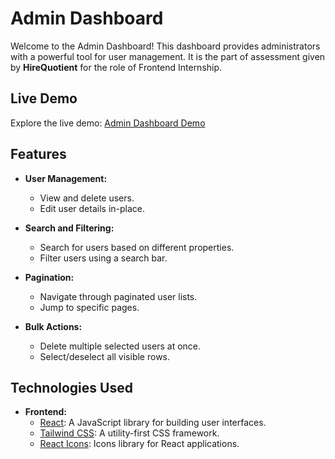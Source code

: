 # Admin Dashboard

Welcome to the Admin Dashboard! This dashboard provides administrators with a powerful tool for user management. It is the part of assessment given by **HireQuotient** for the role of Frontend Internship.

## Live Demo

Explore the live demo: [Admin Dashboard Demo](https://admin-dashboard-six-brown.vercel.app/)

## Features

- **User Management:**
  - View and delete users.
  - Edit user details in-place.

- **Search and Filtering:**
  - Search for users based on different properties.
  - Filter users using a search bar.

- **Pagination:**
  - Navigate through paginated user lists.
  - Jump to specific pages.

- **Bulk Actions:**
  - Delete multiple selected users at once.
  - Select/deselect all visible rows.

## Technologies Used

- **Frontend:**
  - [React](https://reactjs.org/): A JavaScript library for building user interfaces.
  - [Tailwind CSS](https://tailwindcss.com/): A utility-first CSS framework.
  - [React Icons](https://react-icons.github.io/react-icons/): Icons library for React applications.
